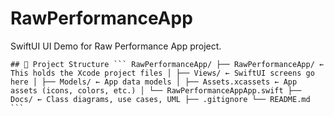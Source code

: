 # RawPerformanceApp

SwiftUI UI Demo for Raw Performance App project.

<pre><code>## 📁 Project Structure ``` RawPerformanceApp/ ├── RawPerformanceApp/ ← This holds the Xcode project files │ ├── Views/ ← SwiftUI screens go here │ ├── Models/ ← App data models │ ├── Assets.xcassets ← App assets (icons, colors, etc.) │ └── RawPerformanceAppApp.swift ├── Docs/ ← Class diagrams, use cases, UML ├── .gitignore └── README.md ``` </code></pre>


